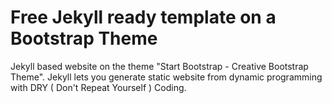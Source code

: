 # Free Jekyll ready template on a Bootstrap Theme
Jekyll based website on the theme "Start Bootstrap - Creative Bootstrap Theme".
Jekyll lets you generate static website from dynamic programming with DRY ( Don't Repeat Yourself ) Coding.  
